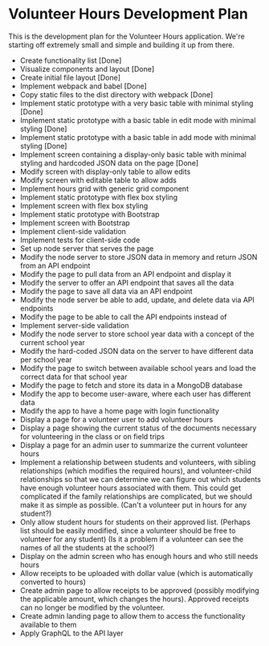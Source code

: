 # Volunteer Hours Development Plan

This is the development plan for the Volunteer Hours application. We're starting off extremely small and simple and building it up from there.

* Create functionality list [Done]
* Visualize components and layout [Done]
* Create initial file layout [Done]
* Implement webpack and babel [Done]
* Copy static files to the dist directory with webpack [Done]
* Implement static prototype with a very basic table with minimal styling [Done]
* Implement static prototype with a basic table in edit mode with minimal styling [Done]
* Implement static prototype with a basic table in add mode with minimal styling [Done]
* Implement screen containing a display-only basic table with minimal styling and hardcoded JSON data on the page [Done]
* Modify screen with display-only table to allow edits
* Modify screen with editable table to allow adds
* Implement hours grid with generic grid component
* Implement static prototype with flex box styling
* Implement screen with flex box styling
* Implement static prototype with Bootstrap
* Implement screen with Bootstrap
* Implement client-side validation
* Implement tests for client-side code
* Set up node server that serves the page 
* Modify the node server to store JSON data in memory and return JSON from an API endpoint
* Modify the page to pull data from an API endpoint and display it
* Modify the server to offer an API endpoint that saves all the data
* Modify the page to save all data via an API endpoint
* Modify the node server be able to add, update, and delete data via API endpoints
* Modify the page to be able to call the API endpoints instead of 
* Implement server-side validation
* Modify the node server to store school year data with a concept of the current school year
* Modify the hard-coded JSON data on the server to have different data per school year
* Modify the page to switch between available school years and load the correct data for that school year
* Modify the page to fetch and store its data in a MongoDB database
* Modify the app to become user-aware, where each user has different data
* Modify the app to have a home page with login functionality
* Display a page for a volunteer user to add volunteer hours
* Display a page showing the current status of the documents necessary for volunteering in the class or on field trips
* Display a page for an admin user to summarize the current volunteer hours
* Implement a relationship between students and volunteers, with sibling relationships (which modifies the required hours),
and volunteer-child relationships so that we can determine we can figure out which students have enough volunteer hours associated with them. This could get complicated if the family relationships are complicated, but we should make it as simple as possible. (Can't a volunteer put in hours for any student?)
* Only allow student hours for students on their approved list. (Perhaps list should be easily modified, since a volunteer should be free to volunteer for any student) (Is it a problem if a volunteer can see the names of all the students at the school?)
* Display on the admin screen who has enough hours and who still needs hours
* Allow receipts to be uploaded with dollar value (which is automatically converted to hours)
* Create admin page to allow receipts to be approved (possibly modifying the applicable amount, which changes the hours). Approved receipts can no longer be modified by the volunteer.
* Create admin landing page to allow them to access the functionality available to them
* Apply GraphQL to the API layer